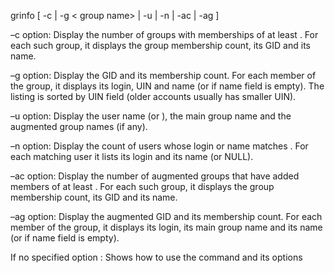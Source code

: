 grinfo    [ -c  <count> |  -g  < group name>  |  -u   <user login name>  | -n  <substring>  |  -ac  <count>  | -ag  <group name > ]  

–c option:
          Display the number of groups with memberships of at least <count>.
          For each such group, it displays the group membership count, its GID and its name.
 
 –g option:
          Display the <group name> GID and its membership count. 
          For each member of the group, it displays its login, UIN and name (or <NULL> if name field is empty).
          The listing is sorted by UIN field (older accounts usually has smaller UIN).
 
  –u option:
          Display the user name (or <NULL>), the main group name and the augmented group names (if any).
 
  –n option:
           Display the count of users whose login or name matches <substring>.
           For each matching user it lists its login and its name (or NULL).
          
  –ac option:
           Display the number of augmented groups that have added members of at least <count>.
            For each such group, it displays the group membership count, its GID and its name.
 
  –ag option:
          Display the augmented <group name> GID and its membership count. 
          For each member of the group, it displays its login, its main group name and its name (or <NULL> if name field is empty).
 
 If no specified option :   Shows how to use the command and its options
